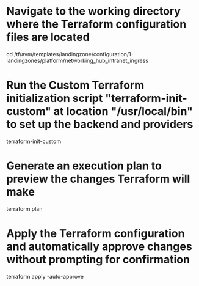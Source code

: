# Navigate to the working directory where the Terraform configuration files are located
cd /tf/avm/templates/landingzone/configuration/1-landingzones/platform/networking_hub_intranet_ingress

# Run the **Custom** Terraform initialization script "terraform-init-custom" at location "/usr/local/bin" to set up the backend and providers
terraform-init-custom 

# Generate an execution plan to preview the changes Terraform will make
terraform plan

# Apply the Terraform configuration and automatically approve changes without prompting for confirmation
terraform apply -auto-approve

